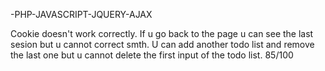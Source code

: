 -PHP-JAVASCRIPT-JQUERY-AJAX

Cookie doesn't work correctly. If u go back to the page u can see the last sesion but u cannot correct smth. U can add another todo list and remove the last one but u cannot delete the first input of the todo list. 85/100 
